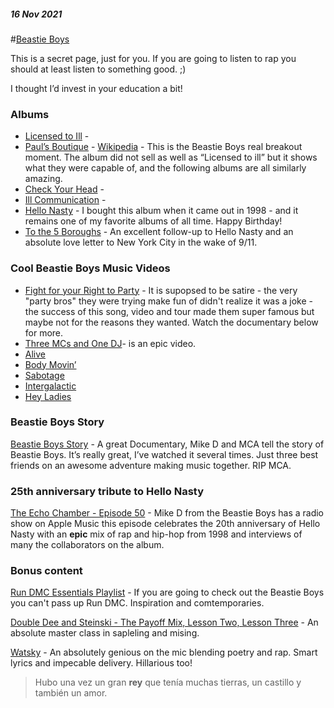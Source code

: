 ##### 16 Nov 2021
#[Beastie Boys](?p=BeastieBoys)

This is a secret page, just for you.  If you are going to listen to rap you should at least listen to something good. ;)

I thought I’d invest in your education a bit!

### Albums ###

* [Licensed to Ill](https://music.apple.com/ca/album/licensed-to-ill/1440912031) - 
* [Paul’s Boutique](https://music.apple.com/ca/album/pauls-boutique-20th-anniversary-remastered-edition/721276795) - [Wikipedia](https://en.wikipedia.org/wiki/Paul%27s_Boutique) - This is the Beastie Boys real breakout moment.  The album did not sell as well as “Licensed to ill” but it shows what they were capable of, and the following albums are all similarly amazing.
* [Check Your Head](https://music.apple.com/ca/album/check-your-head-deluxe-version-remastered/724303425) - 
* [Ill Communication](https://music.apple.com/ca/album/ill-communication-deluxe-version-remastered/72489984) - 
* [Hello Nasty](https://music.apple.com/ca/album/hello-nasty-deluxe/721224205) - I bought this album when it came out in 1998 - and it remains one of my favorite albums of all time.  Happy Birthday!	
* [To the 5 Boroughs](https://music.apple.com/ca/album/to-the-5-boroughs-deluxe-version/1467021108) - An excellent follow-up to Hello Nasty and an absolute love letter to New York City in the wake of 9/11.

### Cool Beastie Boys Music Videos ###

* [Fight for your Right to Party](https://www.youtube.com/watch?v=eBShN8qT4lk) - It is supopsed to be satire - the very "party bros" they were trying make fun of didn't realize it was a joke - the success of this song, video and tour made them super famous but maybe not for the reasons they wanted.  Watch the documentary below for more.
* [Three MCs and One DJ](https://youtu.be/XflfiylNNXY)- is an epic video.
* [Alive](https://youtu.be/JkeE2O15RFs)
* [Body Movin’](https://www.youtube.com/watch?v=uvRBUw_Ls2o)
* [Sabotage](https://www.youtube.com/watch?v=z5rRZdiu1UE)
* [Intergalactic](https://www.youtube.com/watch?v=qORYO0atB6g)
* [Hey Ladies](https://www.youtube.com/watch?v=Naf5uJYGoiU)

### Beastie Boys Story ###

[Beastie Boys Story](https://tv.apple.com/ca/movie/beastie-boys-story/umc.cmc.6d0mrskjsusw2jd2d228p88c2) - A great Documentary, Mike D and MCA tell the story of Beastie Boys. It’s really great, I’ve watched it several times.  Just three best friends on an awesome adventure making music together.   RIP MCA. 

### 25th anniversary tribute to Hello Nasty ###

[The Echo Chamber - Episode 50](https://music.apple.com/ca/station/hello-nasty/ra.1412422833) - Mike D from the Beastie Boys has a radio show on Apple Music this episode celebrates the 20th anniversary of Hello Nasty with an **epic** mix of rap and hip-hop from 1998 and interviews of many the collaborators on the album. 

### Bonus content ###

[Run DMC Essentials Playlist](https://music.apple.com/ca/playlist/run-dmc-essentials/pl.a0d7e257f2014d5ebde460c021e1c4f8) - If you are going to check out the Beastie Boys you can't pass up Run DMC.  Inspiration and comtemporaries.

[Double Dee and Steinski - The Payoff Mix, Lesson Two, Lesson Three](https://music.apple.com/ca/album/what-does-it-all-mean-1983-2006-retrospective/279671257) - An absolute master class in sapleling and mising.
 
[Watsky](https://music.apple.com/ca/artist/watsky/340587935) - An absolutely genious on the mic blending poetry and rap. Smart lyrics and impecable delivery. Hillarious too!

> Hubo una vez un gran **rey** que tenía muchas tierras, un castillo y también un amor.
 

